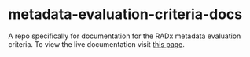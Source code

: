 # metadata-evaluation-criteria-docs
A repo specifically for documentation for the RADx metadata evaluation criteria. To view the live documentation visit [this page](https://bmir-radx.github.io/metadata-evaluation-criteria-docs/).
